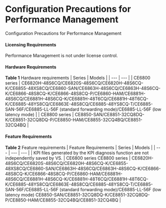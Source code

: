 Configuration Precautions for Performance Management
====================================================

Configuration Precautions for Performance Management

#### Licensing Requirements

Performance Management is not under license control.


#### Hardware Requirements

**Table 1** Hardware requirements
| Series | Models |
| --- | --- |
| CE6800 series | CE6820H-48S6CQ/CE6820S-48S6CQ/CE6820H-48S6CQ-K/CE6855-48XS8CQ/CE6860-SAN/CE6863H-48S6CQ/CE6863H-48S6CQ-K/CE6866-48S8CQ-K/CE6866-48S8CQ-P/CE6860-HAM/CE6881H-48S6CQ/CE6881H-48S6CQ-K/CE6881H-48T6CQ/CE6881H-48T6CQ-K/CE6885-48YS8CQ/CE6863E-48S8CQ/CE6885-48YS8CQ-T/CE6885-SAN-56F/CE6885-LL-56F (standard forwarding mode)/CE6885-LL-56F (low latency mode) |
| CE8800 series | CE8850-SAN/CE8851-32CQ8DQ-K/CE8851-32CQ8DQ-P/CE8850-HAM/CE8855-32CQ4BQ/CE8851-32CQ4BQ |



#### Feature Requirements

**Table 2** Feature requirements
| Feature Requirements | Series | Models |
| --- | --- | --- |
| KPI files generated by the KPI diagnosis function are not independently saved by VS. | CE6800 series  CE8800 series | CE6820H-48S6CQ/CE6820S-48S6CQ/CE6820H-48S6CQ-K/CE6855-48XS8CQ/CE6860-SAN/CE6863H-48S6CQ/CE6863H-48S6CQ-K/CE6866-48S8CQ-K/CE6866-48S8CQ-P/CE6860-HAM/CE6881H-48S6CQ/CE6881H-48S6CQ-K/CE6881H-48T6CQ/CE6881H-48T6CQ-K/CE6885-48YS8CQ/CE6863E-48S8CQ/CE6885-48YS8CQ-T/CE6885-SAN-56F/CE6885-LL-56F (standard forwarding mode)/CE6885-LL-56F (low latency mode)  CE8850-SAN/CE8851-32CQ8DQ-K/CE8851-32CQ8DQ-P/CE8850-HAM/CE8855-32CQ4BQ/CE8851-32CQ4BQ |